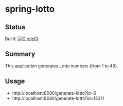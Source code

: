 # spring-lotto
## Status
Build: [![CircleCI](https://circleci.com/gh/szefoski/spring-lotto.svg?style=svg)](https://circleci.com/gh/szefoski/spring-lotto)

## Summary
This application generates Lotto numbers (from 1 to 49).

## Usage
* http://localhost:8080/generate-lotto?id=6
* http://localhost:8080/generate-lotto?id=12311
